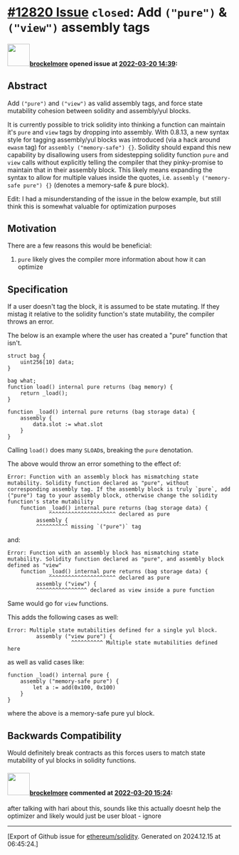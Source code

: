 # [\#12820 Issue](https://github.com/ethereum/solidity/issues/12820) `closed`: Add `("pure")` & `("view")` assembly tags

#### <img src="https://avatars.githubusercontent.com/u/31553173?u=fbe6c6b8d63f693b8367103acdd1299b31961d12&v=4" width="50">[brockelmore](https://github.com/brockelmore) opened issue at [2022-03-20 14:39](https://github.com/ethereum/solidity/issues/12820):

## Abstract

Add `("pure")` and `("view")` as valid assembly tags, and force state mutability cohesion between solidity and assembly/yul blocks. 

It is currently possible to trick solidity into thinking a function can maintain it's `pure` and `view` tags by dropping into assembly. With 0.8.13, a new syntax style for tagging assembly/yul blocks was introduced (via a hack around `ewasm` tag) for `assembly ("memory-safe") {}`. Solidity should expand this new capability by disallowing users from sidestepping solidity function `pure` and `view` calls without explicitly telling the compiler that they pinky-promise to maintain that in their assembly block. This likely means expanding the syntax to allow for multiple values inside the quotes, i.e. `assembly ("memory-safe pure") {}` (denotes a memory-safe & pure block).

Edit: I had a misunderstanding of the issue in the below example, but still think this is somewhat valuable for optimization purposes

## Motivation
There are a few reasons this would be beneficial:
1. `pure` likely gives the compiler more information about how it can optimize  

## Specification
If a user doesn't tag the block, it is assumed to be state mutating. If they mistag it relative to the solidity function's state mutability, the compiler throws an error.

The below is an example where the user has created a "pure" function that isn't. 
```solidity
struct bag {
    uint256[10] data;
}

bag what;
function load() internal pure returns (bag memory) {
    return _load();
}

function _load() internal pure returns (bag storage data) {
    assembly {
        data.slot := what.slot
    }
}
```
Calling `load()` does many `SLOAD`s, breaking the `pure` denotation.

The above would throw an error something to the effect of:
```
Error: Function with an assembly block has mismatching state mutability. Solidity function declared as "pure", without corresponding assembly tag. If the assembly block is truly `pure`, add ("pure") tag to your assembly block, otherwise change the solidity function's state mutability
    function _load() internal pure returns (bag storage data) {
             ^^^^^^^^^^^^^^^^^^^^^ declared as pure
         assembly {
         ^^^^^^^^^^ missing `("pure")` tag
```

and: 
```
Error: Function with an assembly block has mismatching state mutability. Solidity function declared as "pure", and assembly block defined as "view"
    function _load() internal pure returns (bag storage data) {
             ^^^^^^^^^^^^^^^^^^^^^ declared as pure
         assembly ("view") {
         ^^^^^^^^^^^^^^^^ declared as view inside a pure function
```

Same would go for `view` functions.

This adds the following cases as well:

```
Error: Multiple state mutabilities defined for a single yul block.
         assembly ("view pure") {
                    ^^^^^^^^^^ Multiple state mutabilities defined here
```

as well as valid cases like:
```solidity
function _load() internal pure {
    assembly ("memory-safe pure") {
        let a := add(0x100, 0x100)
    }
}
```
where the above is a memory-safe pure yul block.

## Backwards Compatibility
Would definitely break contracts as this forces users to match state mutability of yul blocks in solidity functions.


#### <img src="https://avatars.githubusercontent.com/u/31553173?u=fbe6c6b8d63f693b8367103acdd1299b31961d12&v=4" width="50">[brockelmore](https://github.com/brockelmore) commented at [2022-03-20 15:24](https://github.com/ethereum/solidity/issues/12820#issuecomment-1073274413):

after talking with hari about this, sounds like this actually doesnt help the optimizer and likely would just be user bloat - ignore


-------------------------------------------------------------------------------



[Export of Github issue for [ethereum/solidity](https://github.com/ethereum/solidity). Generated on 2024.12.15 at 06:45:24.]
